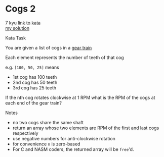 # Cogs 2
7 kyu
[link to kata](https://www.codewars.com/kata/59e72bdcfc3c4974190000d9/train/javascript)
<br>
[my solution](./kata.js)

Kata Task

You are given a list of cogs in a [gear train](https://en.wikipedia.org/wiki/Gear_train)

Each element represents the number of teeth of that cog

e.g. ```[100, 50, 25]``` means

- 1st cog has 100 teeth
- 2nd cog has 50 teeth
- 3rd cog has 25 teeth

If the nth cog rotates clockwise at 1 RPM what is the RPM of the cogs at each end of the gear train?

Notes

- no two cogs share the same shaft
- return an array whose two elements are RPM of the first and last cogs respectively
- use negative numbers for anti-clockwise rotation
- for convenience ```n``` is zero-based
- For C and NASM coders, the returned array will be ```free```'d.